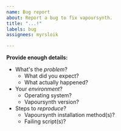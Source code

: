 ```yaml
---
name: Bug report
about: Report a bug to fix vapoursynth.
title: "...!"
labels: bug
assignees: myrsloik

---
```


**Provide enough details:**
* What's the *problem*?
	* What did you expect?
	* What actually happened?
* Your *environment*?
	* Operating system?
	* Vapoursynth version?
* Steps to *reproduce*?
	* Vapoursynth installation method(s)?
	* Failing script(s)?